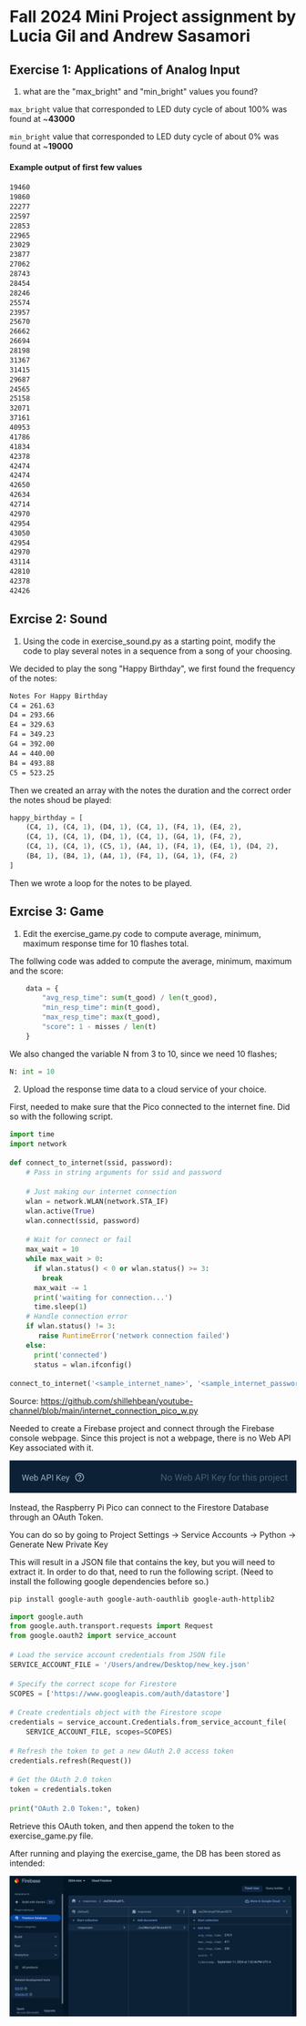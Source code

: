 # Fall 2024 Mini Project assignment by Lucia Gil and Andrew Sasamori

## Exercise 1: Applications of Analog Input

1. what are the "max_bright" and "min_bright" values you found?

`max_bright` value that corresponded to LED duty cycle of about 100% was found at ~**43000**

`min_bright` value that corresponded to LED duty cycle of about 0% was found at ~**19000**

#### Example output of first few values

```txt
19460
19860
22277
22597
22853
22965
23029
23877
27062
28743
28454
28246
25574
23957
25670
26662
26694
28198
31367
31415
29687
24565
25158
32071
37161
40953
41786
41834
42378
42474
42474
42650
42634
42714
42970
42954
43050
42954
42970
43114
42810
42378
42426
```

## Exrcise 2: Sound

1. Using the code in exercise_sound.py as a starting point, modify the code to play several notes in a sequence from a song of your choosing.

We decided to play the song "Happy Birthday", we first found the frequency of the notes:

```txt
Notes For Happy Birthday
C4 = 261.63
D4 = 293.66
E4 = 329.63
F4 = 349.23
G4 = 392.00
A4 = 440.00
B4 = 493.88
C5 = 523.25
```

Then we created an array with the notes the duration and the correct order the notes shoud be played:

```python
happy_birthday = [
    (C4, 1), (C4, 1), (D4, 1), (C4, 1), (F4, 1), (E4, 2),
    (C4, 1), (C4, 1), (D4, 1), (C4, 1), (G4, 1), (F4, 2),
    (C4, 1), (C4, 1), (C5, 1), (A4, 1), (F4, 1), (E4, 1), (D4, 2),
    (B4, 1), (B4, 1), (A4, 1), (F4, 1), (G4, 1), (F4, 2)
]
```

Then we wrote a loop for the notes to be played.

## Exrcise 3: Game

1. Edit the exercise_game.py code to compute average, minimum, maximum response time for 10 flashes total.

The follwing code was added to compute the average, minimum, maximum and the score:

```python
    data = {
        "avg_resp_time": sum(t_good) / len(t_good),
        "min_resp_time": min(t_good),
        "max_resp_time": max(t_good),
        "score": 1 - misses / len(t)
    }
```

We also changed the variable N from 3 to 10, since we need 10 flashes;

```python
N: int = 10
```

2. Upload the response time data to a cloud service of your choice.

First, needed to make sure that the Pico connected to the internet fine. Did so with the following script.

```python
import time
import network

def connect_to_internet(ssid, password):
    # Pass in string arguments for ssid and password

    # Just making our internet connection
    wlan = network.WLAN(network.STA_IF)
    wlan.active(True)
    wlan.connect(ssid, password)

    # Wait for connect or fail
    max_wait = 10
    while max_wait > 0:
      if wlan.status() < 0 or wlan.status() >= 3:
        break
      max_wait -= 1
      print('waiting for connection...')
      time.sleep(1)
    # Handle connection error
    if wlan.status() != 3:
       raise RuntimeError('network connection failed')
    else:
      print('connected')
      status = wlan.ifconfig()

connect_to_internet('<sample_internet_name>', '<sample_internet_password>')
```

Source: https://github.com/shillehbean/youtube-channel/blob/main/internet_connection_pico_w.py

Needed to create a Firebase project and connect through the Firebase console webpage. Since this project is not a webpage, there is no Web API Key associated with it.

![alt text](images/web_api_key.png)

Instead, the Raspberry Pi Pico can connect to the Firestore Database through an OAuth Token.

You can do so by going to Project Settings -> Service Accounts -> Python -> Generate New Private Key

This will result in a JSON file that contains the key, but you will need to extract it. In order to do that, need to run the following script. (Need to install the following google dependencies before so.)

```sh
pip install google-auth google-auth-oauthlib google-auth-httplib2
```

```python
import google.auth
from google.auth.transport.requests import Request
from google.oauth2 import service_account

# Load the service account credentials from JSON file
SERVICE_ACCOUNT_FILE = '/Users/andrew/Desktop/new_key.json'

# Specify the correct scope for Firestore
SCOPES = ['https://www.googleapis.com/auth/datastore']

# Create credentials object with the Firestore scope
credentials = service_account.Credentials.from_service_account_file(
    SERVICE_ACCOUNT_FILE, scopes=SCOPES)

# Refresh the token to get a new OAuth 2.0 access token
credentials.refresh(Request())

# Get the OAuth 2.0 token
token = credentials.token

print("OAuth 2.0 Token:", token)
```

Retrieve this OAuth token, and then append the token to the exercise_game.py file.

After running and playing the exercise_game, the DB has been stored as intended:

![alt text](images/firestore_database.png)
